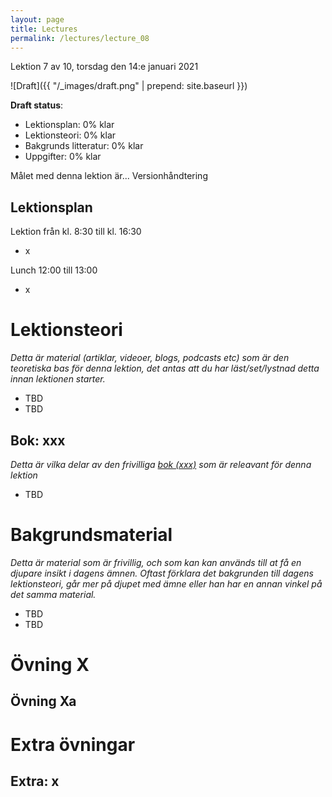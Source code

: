 ```yaml
---
layout: page
title: Lectures
permalink: /lectures/lecture_08
---
```


Lektion 7 av 10, torsdag den 14:e januari 2021

![Draft]({{ "/_images/draft.png" | prepend: site.baseurl }})

**Draft status**:

* Lektionsplan: 0% klar
* Lektionsteori: 0% klar
* Bakgrunds litteratur: 0% klar
* Uppgifter: 0% klar

Målet med denna lektion är... Versionhåndtering

## Lektionsplan
Lektion från kl. 8:30 till kl. 16:30

* x

Lunch 12:00 till 13:00

* x

# Lektionsteori
*Detta är material (artiklar, videoer, blogs, podcasts etc) som är den teoretiska bas för denna lektion, det antas att du har läst/set/lystnad detta innan lektionen starter.*

* TBD
* TBD

## Bok: xxx

*Detta är vilka delar av den frivilliga [bok (xxx)](info_learningmaterial.md) som är releavant för denna lektion*

* TBD

# Bakgrundsmaterial

*Detta är material som är frivillig, och som kan kan används till at få en djupare insikt i dagens ämnen. Oftast förklara det bakgrunden till dagens lektionsteori, går mer på djupet med ämne eller han har en annan vinkel på det samma material.*

* TBD
* TBD

# Övning X

## Övning Xa

# Extra övningar

## Extra: x
